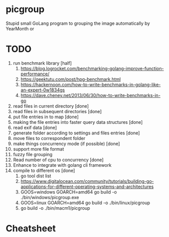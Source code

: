 # picgroup
Stupid small GoLang program to grouping the image automatically by YearMonth or 

# TODO
1. run benchmark library [half]
   1. https://blog.logrocket.com/benchmarking-golang-improve-function-performance/
   2. https://geektutu.com/post/hpg-benchmark.html
   3. https://hackernoon.com/how-to-write-benchmarks-in-golang-like-an-expert-0w1834gs
   4. https://dave.cheney.net/2013/06/30/how-to-write-benchmarks-in-go
2. read files in current directory [done]
3. read files in subsequent directories [done]
4. put file entries in to map [done]
5. making the file entries into faster query data structures [done]
6. read exif data [done]
7. generate folder according to settings and files entries [done]
8. move files to correspondent folder 
9. make things concurrency mode (if possible) [done]
10. support more file format 
11. fuzzy file grouping 
12. Read number of cpu to concurrency [done]
13. Enhance to integrate with golang cli framework
14. compile to different os [done]
    1. go tool dist list
    2. https://www.digitalocean.com/community/tutorials/building-go-applications-for-different-operating-systems-and-architectures
    3. GOOS=windows GOARCH=amd64 go build -o ./bin/windows/picgroup.exe
    4. GOOS=linux GOARCH=amd64 go build -o ./bin/linux/picgroup
    5. go build -o ./bin/macm1/picgroup


# Cheatsheet

